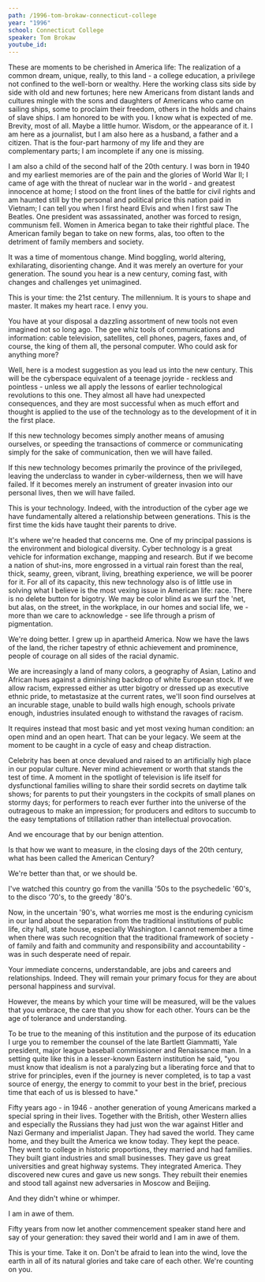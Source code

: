 ```yaml
---
path: /1996-tom-brokaw-connecticut-college
year: "1996"
school: Connecticut College
speaker: Tom Brokaw
youtube_id: 
---
```


These are moments to be cherished in America life: The realization of a common dream, unique, really, to this land - a college education, a privilege not confined to the well-born or wealthy. Here the working class sits side by side with old and new fortunes; here new Americans from distant lands and cultures mingle with the sons and daughters of Americans who came on sailing ships, some to proclaim their freedom, others in the holds and chains of slave ships. I am honored to be with you. I know what is expected of me. Brevity, most of all. Maybe a little humor. Wisdom, or the appearance of it. I am here as a journalist, but I am also here as a husband, a father and a citizen. That is the four-part harmony of my life and they are complementary parts; I am incomplete if any one is missing.

I am also a child of the second half of the 20th century. I was born in 1940 and my earliest memories are of the pain and the glories of World War II; I came of age with the threat of nuclear war in the world - and greatest innocence at home; I stood on the front lines of the battle for civil rights and am haunted still by the personal and political price this nation paid in Vietnam; I can tell you when I first heard Elvis and when I first saw The Beatles. One president was assassinated, another was forced to resign, communism fell. Women in America began to take their rightful place. The American family began to take on new forms, alas, too often to the detriment of family members and society.

It was a time of momentous change. Mind boggling, world altering, exhilarating, disorienting change. And it was merely an overture for your generation. The sound you hear is a new century, coming fast, with changes and challenges yet unimagined.

This is your time: the 21st century. The millennium. It is yours to shape and master. It makes my heart race. I envy you.

You have at your disposal a dazzling assortment of new tools not even imagined not so long ago. The gee whiz tools of communications and information: cable television, satellites, cell phones, pagers, faxes and, of course, the king of them all, the personal computer. Who could ask for anything more?

Well, here is a modest suggestion as you lead us into the new century. This will be the cyberspace equivalent of a teenage joyride - reckless and pointless - unless we all apply the lessons of earlier technological revolutions to this one.  They almost all have had unexpected consequences, and they are most successful when as much effort and thought is applied to the use of the technology as to the development of it in the first place.

If this new technology becomes simply another means of amusing ourselves, or speeding the transactions of commerce or communicating simply for the sake of communication, then we will have failed.

If this new technology becomes primarily the province of the privileged, leaving the underclass to wander in cyber-wilderness, then we will have failed. If it becomes merely an instrument of greater invasion into our personal lives, then we will have failed.

This is your technology. Indeed, with the introduction of the cyber age we have fundamentally altered a relationship between generations. This is the first time the kids have taught their parents to drive.

It's where we're headed that concerns me. One of my principal passions is the environment and biological diversity. Cyber technology is a great vehicle for information exchange, mapping and research. But if we become a nation of shut-ins, more engrossed in a virtual rain forest than the real, thick, seamy, green, vibrant, living, breathing experience, we will be poorer for it. For all of its capacity, this new technology also is of little use in solving what I believe is the most vexing issue in American life: race. There is no delete button for bigotry. We may be color blind as we surf the 'net, but alas, on the street, in the workplace, in our homes and social life, we - more than we care to acknowledge - see life through a prism of pigmentation.

We're doing better. I grew up in apartheid America. Now we have the laws of the land, the richer tapestry of ethnic achievement and prominence, people of courage on all sides of the racial dynamic.

We are increasingly a land of many colors, a geography of Asian, Latino and African hues against a diminishing backdrop of white European stock. If we allow racism, expressed either as utter bigotry or dressed up as executive ethnic pride, to metastasize at the current rates, we'll soon find ourselves at an incurable stage, unable to build walls high enough, schools private enough, industries insulated enough to withstand the ravages of racism.

It requires instead that most basic and yet most vexing human condition: an open mind and an open heart. That can be your legacy. We seem at the moment to be caught in a cycle of easy and cheap distraction. 

Celebrity has been at once devalued and raised to an artificially high place in our popular culture. Never mind achievement or worth that stands the test of time. A moment in the spotlight of television is life itself for dysfunctional families willing to share their sordid secrets on daytime talk shows; for parents to put their youngsters in the cockpits of small planes on stormy days; for performers to reach ever further into the universe of the outrageous to make an impression; for producers and editors to succumb to the easy temptations of titillation rather than intellectual provocation.

And we encourage that by our benign attention.

Is that how we want to measure, in the closing days of the 20th century, what has been called the American Century?

We're better than that, or we should be.

I've watched this country go from the vanilla '50s to the psychedelic '60's, to the disco '70's, to the greedy '80's.

Now, in the uncertain '90's, what worries me most is the enduring cynicism in our land about the separation from the traditional institutions of public life, city hall, state house, especially Washington. I cannot remember a time when there was such recognition that the traditional framework of society - of family and faith and community and responsibility and accountability - was in such desperate need of repair.

Your immediate concerns, understandable, are jobs and careers and relationships. Indeed. They will remain your primary focus for they are about personal happiness and survival.

However, the means by which your time will be measured, will be the values that you embrace, the care that you show for each other. Yours can be the age of tolerance and understanding.

To be true to the meaning of this institution and the purpose of its education I urge you to remember the counsel of the late Bartlett Giammatti, Yale president, major league baseball commissioner and Renaissance man. In a setting quite like this in a lesser-known Eastern institution he said, "you must know that idealism is not a paralyzing but a liberating force and that to strive for principles, even if the journey is never completed, is to tap a vast source of energy, the energy to commit to your best in the brief, precious time that each of us is blessed to have." 

Fifty years ago - in 1946 - another generation of young Americans marked a special spring in their lives. Together with the British, other Western allies and especially the Russians they had just won the war against Hitler and Nazi Germany and imperialist Japan. They had saved the world. They came home, and they built the America we know today. They kept the peace. They went to college in historic proportions, they married and had families. They built giant industries and small businesses. They gave us great universities and great highway systems. They integrated America. They discovered new cures and gave us new songs. They rebuilt their enemies and stood tall against new adversaries in Moscow and Beijing.

And they didn't whine or whimper.

I am in awe of them.

Fifty years from now let another commencement speaker stand here and say of your generation: they saved their world and I am in awe of them.

This is your time. Take it on. Don't be afraid to lean into the wind, love the earth in all of its natural glories and take care of each other. We're counting on you. 